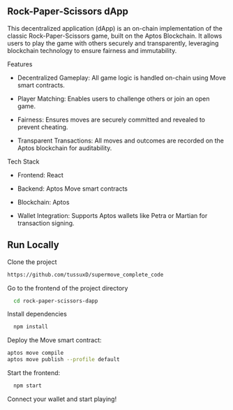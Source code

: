 ## Rock-Paper-Scissors dApp

This decentralized application (dApp) is an on-chain implementation of the classic Rock-Paper-Scissors game, built on the Aptos Blockchain. It allows users to play the game with others securely and transparently, leveraging blockchain technology to ensure fairness and immutability.

Features

- Decentralized Gameplay: All game logic is handled on-chain using Move smart contracts.

- Player Matching: Enables users to challenge others or join an open game.

- Fairness: Ensures moves are securely committed and revealed to prevent cheating.

- Transparent Transactions: All moves and outcomes are recorded on the Aptos blockchain for auditability.

Tech Stack
- Frontend: React

- Backend: Aptos Move smart contracts

- Blockchain: Aptos

- Wallet Integration: Supports Aptos wallets like Petra or Martian for transaction signing.

## Run Locally

Clone the project

```bash
https://github.com/tussuxD/supermove_complete_code
```

Go to the frontend of the project directory

```bash
  cd rock-paper-scissors-dapp
```

Install dependencies

```bash
  npm install
```
Deploy the Move smart contract:

```bash
aptos move compile
aptos move publish --profile default
```

Start the frontend:

```bash
  npm start
```

Connect your wallet and start playing!
